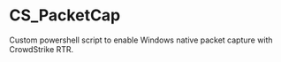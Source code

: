 # CS_PacketCap
Custom powershell script to enable Windows native packet capture with CrowdStrike RTR.
